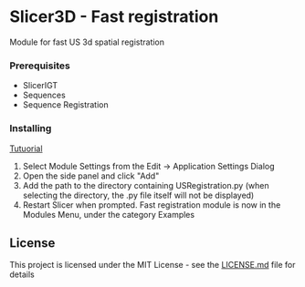 # Slicer3D - Fast registration
Module for fast US 3d spatial registration 

### Prerequisites

* SlicerIGT
* Sequences
* Sequence Registration

### Installing

[Tutuorial](https://www.slicer.org/w/images/0/0f/Slicer4_ProgrammingTutorial_SPujol-SPieper.pdf)
1. Select Module Settings from the Edit -> Application Settings Dialog 
2. Open the side panel and click "Add"
3. Add the path to the directory containing USRegistration.py
(when selecting the directory, the .py file itself will not be displayed) 
4. Restart Slicer when prompted. Fast registration module is now in the Modules Menu, under the category Examples 

## License

This project is licensed under the MIT License - see the [LICENSE.md](LICENSE.md) file for details

